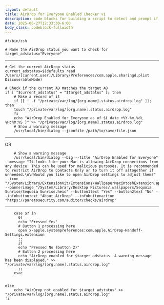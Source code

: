```yaml
---
layout: default
title: AirDrop for Everyone Enabled Checker v1
description: code blocks for building a script to detect and prompt if AirDrop is enabled for Everyone
date: 2025-06-27T12:33:30-6:00
body_class: codeblock-fullwidth
---
```


<style>
body.codeblock-fullwidth .container,
body.codeblock-fullwidth .wrapper,
body.codeblock-fullwidth .page-content,
body.codeblock-fullwidth .post,
body.codeblock-fullwidth .content {
  display: flex;
  flex-direction: column;
  max-width: 95vw !important;
  width: 95vw !important;
  margin: 5 !important;
  padding: 5 !important;
  left: 0 !important;
  right: 0 !important;
  position: relative !important;
}

body.codeblock-fullwidth pre,
body.codeblock-fullwidth pre > code {
  flex-grow: 1;
  min-height: 0;
  max-height: 95vh;
  max-width: 95vw !important;
  margin: 0 !important;
  display: block;
  height: 100%;
  border-radius: 0 !important;
  box-sizing: border-box;
  overflow-x: auto;
}
</style>


```
#!/bin/zsh

# Name the AirDrop status you want to check for
target_adstatus="Everyone"
```
---
```
# Get the current AirDrop status
current_adstatus=$(defaults read /Users/[current.user]/Library/Preferences/com.apple.sharingd.plist DiscoverableMode)

# Check if the current AD matches the target AD
if [ "$current_adstatus" = "$target_adstatus" ]; then
	# Make a record of it
	if [[ ! -f "/private/var/log/[org.name].status.airdrop.log" ]]; then
	touch "/private/var/log/[org.name].status.airdrop.log"
	fi
	echo "AirDrop Enabled for Everyone as of $( date +%Y-%m-%d\ %H:%M:%S )" >> "/private/var/log/[org.name].status.airdrop.log"
	# Show a warning message
	/usr/local/bin/dialog --jsonfile /path/to/save/file.json
```
---
OR
```
	# Show a warning message
	/usr/local/bin/dialog --big --title "AirDrop Enabled for Everyone" --message "It looks like your Mac is allowing AirDrop connections from any device. This can be used for malicious purposes. It is recommended to restrict AirDrop to Contacts Only or to turn it off altogether if unneeded.\n\nWould you like to open AirDrop settings to adjust them?" --icon "/System/Library/ExtensionKit/Extensions/WallpaperMacintoshExtension.appex/Contents/Resources/MacPaint.png" --bannerimage "/System/Library/Desktop Pictures/.wallpapers/Sequoia Sunrise/Sequoia Sunrise.heic" --button1text "Yes" --button2text "No" --infobuttontext "About AirDrop" --infobuttonaction "https://paretosecurity.com/auditor/checks/airdrop"
```
---
```
	case $? in
      0)
      echo "Pressed Yes"
      # Button 1 processing here
      open x-apple.systempreferences:com.apple.AirDrop-Handoff-Settings.extension
      ;;
      2)
      echo "Pressed No (button 2)"
      # Button 2 processing here
      echo "AirDrop enabled for $target_adstatus. A warning message has been displayed." >> "/private/var/log/[org.name].status.airdrop.log"
      ;;
    esac


else
	echo "AirDrop not enabled for $target_adstatus" >> "/private/var/log/[org.name].status.airdrop.log"
fi
```
